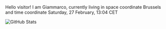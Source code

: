 Hello visitor! I am Giammarco, currently living in space coordinate Brussels and time coordinate Saturday, 27 February, 13:04 CET

![GitHub Stats](https://github-readme-stats.vercel.app/api?username=grcasanova)
